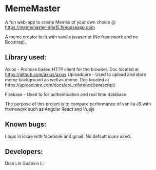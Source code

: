 # MemeMaster
A fun web-app to create Memes of your own choice @ https://mememaster-d6e15.firebaseapp.com

A meme creator built with vanilla javascript (No framework and no Boostrap).


## Library used:
Axios - Promise based HTTP client for the browser. Doc located at https://github.com/axios/axios
Uploadcare - Used to upload and store meme background as well as meme. Doc located at https://uploadcare.com/docs/api_reference/javascript/

Firebase - Used to for authentication and real time database

The purpose of this project is to compare performance of vanilla JS with framework such as Angular React and Vuejs

## Known bugs:
Login in issue with facebook and gmail. No default icons used.

## Developers:
Dian Lin
Guanxin Li
